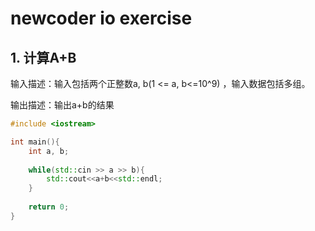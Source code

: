 # newcoder io exercise

## 1. 计算A+B

输入描述：输入包括两个正整数a, b(1 <= a, b<=10^9) ，输入数据包括多组。

输出描述：输出a+b的结果

```C++
#include <iostream>

int main(){
    int a, b;
    
    while(std::cin >> a >> b){
        std::cout<<a+b<<std::endl;
    }
    
    return 0;
}
```